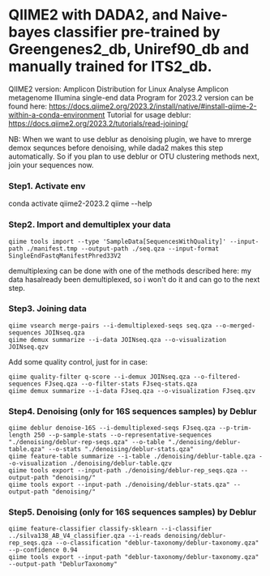 # QIIME2 with DADA2, and Naive-bayes classifier pre-trained by Greengenes2_db, Uniref90_db and manually trained for ITS2_db.
QIIME2 version: Amplicon Distribution for Linux Analyse Amplicon metagenome Illumina single-end data 
Program for 2023.2 version can be found here: https://docs.qiime2.org/2023.2/install/native/#install-qiime-2-within-a-conda-environment 
Tutorial for usage deblur: https://docs.qiime2.org/2023.2/tutorials/read-joining/

NB: When we want to use deblur as denoising plugin, we have to mrerge demox sequnces before denoising, while dada2 makes this step automatically. So if you plan to use deblur or OTU clustering methods next, join your sequences now. 

### Step1. Activate env
conda activate qiime2-2023.2
qiime --help

### Step2. Import and demultiplex your data
```
qiime tools import --type 'SampleData[SequencesWithQuality]' --input-path ./manifest.tmp --output-path ./seq.qza --input-format SingleEndFastqManifestPhred33V2
```

demultiplexing can be done with one of the methods described here: 
my data hasalready been demultiplexed, so i won't do it and can go to the next step.

### Step3. Joining data

```
qiime vsearch merge-pairs --i-demultiplexed-seqs seq.qza --o-merged-sequences JOINseq.qza
qiime demux summarize --i-data JOINseq.qza --o-visualization JOINseq.qzv
```
Add some quality control, just for in case:
```
qiime quality-filter q-score --i-demux JOINseq.qza --o-filtered-sequences FJseq.qza --o-filter-stats FJseq-stats.qza
qiime demux summarize --i-data FJseq.qza --o-visualization FJseq.qzv
```

### Step4. Denoising (only for 16S sequences samples) by Deblur
```
qiime deblur denoise-16S --i-demultiplexed-seqs FJseq.qza --p-trim-length 250 --p-sample-stats --o-representative-sequences "./denoising/deblur-rep-seqs.qza" --o-table "./denoising/deblur-table.qza" --o-stats "./denoising/deblur-stats.qza"
qiime feature-table summarize --i-table ./denoising/deblur-table.qza --o-visualization ./denoising/deblur-table.qzv
qiime tools export --input-path ./denoising/deblur-rep_seqs.qza --output-path "denoising/"
qiime tools export --input-path ./denoising/deblur-stats.qza" --output-path "denoising/"
```
### Step5. Denoising (only for 16S sequences samples) by Deblur

```
qiime feature-classifier classify-sklearn --i-classifier ../silva138_AB_V4_classifier.qza --i-reads denoising/deblur-rep_seqs.qza --o-classification "deblur-taxonomy/deblur-taxonomy.qza" --p-confidence 0.94
qiime tools export --input-path "deblur-taxonomy/deblur-taxonomy.qza" --output-path "DeblurTaxonomy"
```





